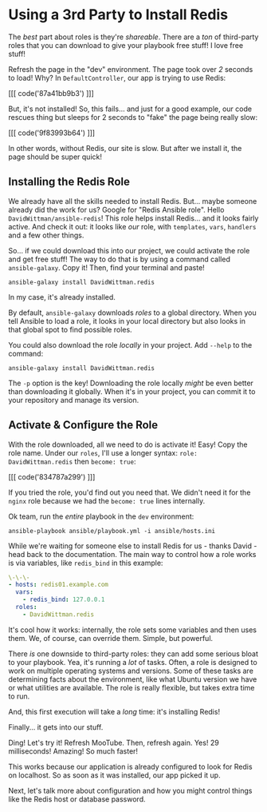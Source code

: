 # Using a 3rd Party to Install Redis

The *best* part about roles is they're *shareable*. There are a *ton* of third-party
roles that you can download to give your playbook free stuff! I love free stuff!

Refresh the page in the "dev" environment. The page took over *2* seconds to load!
Why? In `DefaultController`, our app is trying to use Redis:

[[[ code('87a41bb9b3') ]]]

But, it's not installed! So, this fails... and just for a good example, our code rescues
thing but sleeps for 2 seconds to "fake" the page being really slow:

[[[ code('9f83993b64') ]]]

In other words, without Redis, our site is slow. But after we install it, the page
should be super quick!

## Installing the Redis Role

We already have all the skills needed to install Redis. But... maybe someone already
did the work for us? Google for "Redis Ansible role". Hello `DavidWittman/ansible-redis`!
This role helps install Redis... and it looks fairly active. And check it out: it
looks like *our* role, with `templates`, `vars`, `handlers` and a few other things.

So... if we could download this into our project, we could activate the role and
get free stuff! The way to do that is by using a command called `ansible-galaxy`.
Copy it! Then, find your terminal and paste!

```terminal
ansible-galaxy install DavidWittman.redis
```

In my case, it's already installed.

By default, `ansible-galaxy` downloads *roles* to a global directory. When you tell
Ansible to load a role, it looks in your local directory but also looks in that
global spot to find possible roles.

You could also download the role *locally* in your project. Add `--help` to the
command:

```terminal
ansible-galaxy install DavidWittman.redis
```

The `-p` option is the key! Downloading the role locally *might* be even better than
downloading it globally. When it's in your project, you can commit it to your repository
and manage its version.

## Activate & Configure the Role

With the role downloaded, all we need to do is activate it! Easy! Copy the role name.
Under our `roles`, I'll use a longer syntax: `role: DavidWittman.redis` then
`become: true`:

[[[ code('834787a299') ]]]

If you tried the role, you'd find out you need that. We didn't need it for the `nginx`
role because we had the `become: true` lines internally.

Ok team, run the *entire* playbook in the `dev` environment:

```terminal
ansible-playbook ansible/playbook.yml -i ansible/hosts.ini
```

While we're waiting for someone else to install Redis for us - thanks David - head
back to the documentation. The main way to control how a role works is via variables,
like `redis_bind` in this example:

```yaml
\-\-\-
- hosts: redis01.example.com
  vars:
    - redis_bind: 127.0.0.1
  roles:
    - DavidWittman.redis
```

It's cool how it works: internally, the role sets some variables and then uses them.
We, of course, can override them. Simple, but powerful.

There *is* one downside to third-party roles: they can add some serious bloat to
your playbook. Yea, it's running a *lot* of tasks. Often, a role is designed to work
on multiple operating systems and versions. Some of these tasks are determining facts
about the environment, like what Ubuntu version we have or what utilities are available.
The role is really flexible, but takes extra time to run.

And, this first execution will take a *long* time: it's installing Redis!

Finally... it gets into our stuff.

Ding! Let's try it! Refresh MooTube. Then, refresh again. Yes! 29 milliseconds!
Amazing! So much faster!

This works because our application is already configured to look for Redis on localhost.
So as soon as it was installed, our app picked it up.

Next, let's talk more about configuration and how you might control things like
the Redis host or database password.
